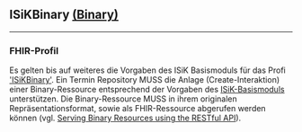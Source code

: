 ## ISiKBinary [(Binary)](http://hl7.org/fhir/binary.html)

---

### FHIR-Profil

Es gelten bis auf weiteres die Vorgaben des ISiK Basismoduls für das Profi ['ISiKBinary'](https://simplifier.net/guide/implementierungsleitfadenisik-basismodul/ImplementationGuide-markdown-Datenobjekte-Datenobjekte-Binary?version=current).
Ein Termin Repository MUSS die Anlage (Create-Interaktion) einer Binary-Ressource entsprechend der Vorgaben des [ISiK-Basismoduls](https://simplifier.net/guide/implementierungsleitfadenisik-basismodul/I-UebergreifendeFestlegungen-UebergreifendeFestlegungen-Rest) unterstützen.
Die Binary-Ressource MUSS in ihrem originalen Repräsentationsformat, sowie als FHIR-Ressource abgerufen werden können (vgl. [Serving Binary Resources using the RESTful API](https://www.hl7.org/fhir/R4/binary.html#rest)).